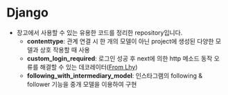 # Django
- 장고에서 사용할 수 있는 유용한 코드를 정리한 repository입니다.
  - **contenttype**: 관계 연결 시 한 개의 모델이 아닌 project에 생성된 다양한 모델과 상호 작용할 때 사용
  - **custom_login_required**: 로그인 성공 후 next에 의한 http 메소드 동작 오류를 해결할 수 있는 데코레이터([From Lhy](https://lhy.kr/django-post-request-referer-redirect-decorator))
  - **following_with_intermediary_model**: 인스타그램의 following & follower 기능을 중개 모델을 이용하여 구현 
